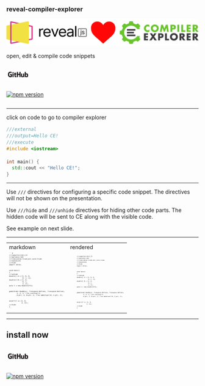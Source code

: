 <!-- .slide: data-background-color="#bee4fd" -->

### reveal-compiler-explorer

![reveal-heart-ce](images/reveal-heart-ce.png)

open, edit & compile code snippets

<div class="row">
  <div class="column">

  [![gitHub](images/GitHub_Logo.png)](https://github.com/dvirtz/reveal-compiler-explorer/tree/master/packages/reveal-compiler-explorer)

  </div>
  <div class="column">

  [![npm version](https://badge.fury.io/js/reveal-compiler-explorer.svg)](https://badge.fury.io/js/reveal-compiler-explorer) 

  </div>
</div>

---

<p id="click-name">click on code to go to compiler explorer</p>

```cpp []
///external
///output=Hello CE!
///execute
#include <iostream>

int main() {
  std::cout << "Hello CE!";
}
```

---

Use `///` directives for configuring a specific code snippet. 
The directives will not be shown on the presentation.

Use `///hide` and `///unhide` directives for hiding other code parts.
The hidden code will be sent to CE along with the visible code.

See example on next slide.

---

<table>
  <tr>
    <td>markdown</td>
    <td>rendered</td>
  </tr>
  <tr>
    <td>
      <pre style="font-size: 0.3em; display: table-cell;">
```d
///compiler=ldc1_21
///options=-m32
///libs=cblas:trunk,mir_core:trunk
///noexecute
///hide
import cblas;
<br/>
void main()
{
///unhide
double[] A = [1, 0, 0,
              0, 1, 1];
double[] B = [1, 0,
              0, 1,
              2, 2];
auto C = new double[2*2];
<br/>
gemm(Order.RowMajor, Transpose.NoTrans, Transpose.NoTrans,
        2, 2, 3, /*no scaling*/1,
        A.ptr, 3, B.ptr, 2, /*no addition*/0, C.ptr, 2);
<br/>
assert(C == [1, 0,
             2, 3]);
///hide
}
```
      </pre>
    </td>
    <td>
      <pre style="font-size: 0.3em; display: table-cell;"><code data-trim data-noescape class="d">
        ///compiler=ldc1_21
        ///options=-m32
        ///libs=cblas:trunk,mir_core:trunk
        ///noexecute
        ///hide
        import cblas;
        <br/>
        void main()
        {
        ///unhide
        double[] A = [1, 0, 0,
                      0, 1, 1];
        double[] B = [1, 0,
                      0, 1,
                      2, 2];
        auto C = new double[2*2];
        <br/>
        gemm(Order.RowMajor, Transpose.NoTrans, Transpose.NoTrans,
                2, 2, 3, /*no scaling*/1,
                A.ptr, 3, B.ptr, 2, /*no addition*/0, C.ptr, 2);
        <br/>
        assert(C == [1, 0,
                    2, 3]);
        ///hide
        }
      </code></pre>
    </td>
  </tr>
</table>

---

<!-- .slide: data-background-color="#bee4fd" -->

## install now

<div class="row">
  <div class="column">

  [![gitHub](images/GitHub_Logo.png)](https://github.com/dvirtz/reveal-compiler-explorer/tree/master/packages/reveal-compiler-explorer)

  </div>
  <div class="column">

  [![npm version](https://badge.fury.io/js/reveal-compiler-explorer.svg)](https://badge.fury.io/js/reveal-compiler-explorer) 

  </div>
</div>
